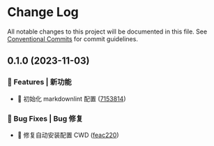 # Change Log

All notable changes to this project will be documented in this file.
See [Conventional Commits](https://conventionalcommits.org) for commit guidelines.

## 0.1.0 (2023-11-03)

### 🎸 Features | 新功能

- 🎸 初始化 markdownlint 配置 ([7153814](https://github.com/draco-china/draco-lab/blob/main/tools/markdownlint/commit/715381446ff8708b6f33c063b0d40bf3f2ff38aa))

### 🐛 Bug Fixes | Bug 修复

- 🐛 修复自动安装配置 CWD ([feac220](https://github.com/draco-china/draco-lab/blob/main/tools/markdownlint/commit/feac2200304ed9fb9faa7e8346ff271b0823f553))
